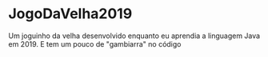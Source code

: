 # JogoDaVelha2019
Um joguinho da velha desenvolvido enquanto eu aprendia a linguagem Java em 2019.
E tem um pouco de "gambiarra" no código
